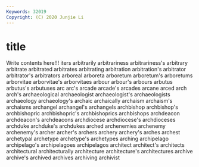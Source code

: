 ```yaml
---
Keywords: 32019
Copyright: (C) 2020 Junjie Li
---
```


# title

Write contents here!!!
iters 
arbitrarily 
arbitrariness 
arbitrariness's 
arbitrary 
arbitrate 
arbitrated 
arbitrates 
arbitrating 
arbitration
arbitration's 
arbitrator 
arbitrator's 
arbitrators 
arboreal 
arboreta 
arboretum 
arboretum's 
arboretums 
arborvitae
arborvitae's 
arborvitaes 
arbour 
arbour's 
arbours 
arbutus 
arbutus's 
arbutuses 
arc 
arc's
arcade 
arcade's 
arcades 
arcane 
arced 
arch 
arch's 
archaeological 
archaeologist 
archaeologist's
archaeologists 
archaeology 
archaeology's 
archaic 
archaically 
archaism 
archaism's 
archaisms 
archangel 
archangel's
archangels 
archbishop 
archbishop's 
archbishopric 
archbishopric's 
archbishoprics 
archbishops 
archdeacon 
archdeacon's 
archdeacons
archdiocese 
archdiocese's 
archdioceses 
archduke 
archduke's 
archdukes 
arched 
archenemies 
archenemy 
archenemy's
archer 
archer's 
archers 
archery 
archery's 
arches 
archest 
archetypal 
archetype 
archetype's
archetypes 
arching 
archipelago 
archipelago's 
archipelagoes 
archipelagos 
architect 
architect's 
architects 
architectural
architecturally 
architecture 
architecture's 
architectures 
archive 
archive's 
archived 
archives 
archiving 
archivist
